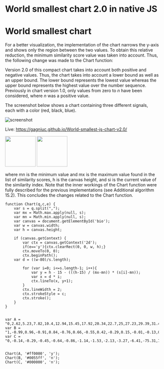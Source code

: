 # World smallest chart 2.0 in native JS

# World smallest chart

For a better visualization, the implementation of the chart narrows the y-axis and shows only the region between the two values. To obtain this relative reduction, the minimum similarity score value was taken into account. Thus, the following change was made to the Chart function:

Version 2.0 of this compact chart takes into account both positive and negative values. Thus, the chart takes into account a lower bound as well as an upper bound. The lower bound represents the lowest value whereas the upper bound represents the highest value over the number sequence. Previously in chart version 1.0, only values from zero to <i>n</i> have been considered, where <i>n</i> was a positive value.

The screenshot below shows a chart containing three different signals, each with a color (red, black, blue).

![screenshot](https://github.com/Gagniuc/World-smallest-js-chart-v2.0/blob/main/img/chart.png?raw=true)

Live: https://gagniuc.github.io/World-smallest-js-chart-v2.0/

<img src="https://github.com/Gagniuc/World-smallest-js-chart-v2.0/blob/main/img/x.png?raw=true" height="100">

<img src="https://github.com/Gagniuc/World-smallest-js-chart-v2.0/blob/main/img/ylu.png?raw=true" height="100">

where mn is the minimum value and mx is the maximum value found in the list of similarity scores, h is the canvas height, and si is the current value of the similarity index. Note that the inner workings of the Chart function were fully described for the previous implementations (see Additional algorithm 15.2). This concludes the changes related to the Chart function.

```
function Chart(q,c,e) {
    var s = q.split(",");
    var mx = Math.max.apply(null, s);
    var mn = Math.min.apply(null, s);
    var canvas = document.getElementById('bio');
    var w = canvas.width;
    var h = canvas.height;
    
    if (canvas.getContext) {
        var ctx = canvas.getContext('2d');
        if(e=='y'){ctx.clearRect(0, 0, w, h);}
        ctx.moveTo(0, 0);
        ctx.beginPath();
	var d = ((w-80)/s.length);
		
        for (var i=0; i<=s.length-1; i++){
            var y = h - 15 - (((h-15) / (mx-mn)) * (s[i]-mn));
            var x = d * i;
            ctx.lineTo(x, y+1);
        }
        ctx.lineWidth = 2;
        ctx.strokeStyle = c;
        ctx.stroke();
    }
}
```


```

var A = "0,2.62,5.23,7.82,10.4,12.94,15.45,17.92,20.34,22.7,25,27.23,29.39,31.47,33.46,35.36,37.16,38.86,40.45,41.93,43.3,44.55,45.68,46.68,47.55,48.3,48.91,49.38,49.73,49.93,50,49.93,49.73,49.38,48.91,48.3,47.55,46.68,45.68,44.55,43.3,41.93,40.45,38.86,37.16,35.36,33.46,31.47,29.39,27.23,25,22.7,20.34,17.92,15.45,12.94,10.4,7.82,5.23,2.62,0,-2.62,-5.23,-7.82,-10.4,-12.94,-15.45,-17.92,-20.34,-22.7,-25,-27.23,-29.39,-31.47,-33.46,-35.36,-37.16,-38.86,-40.45,-41.93,-43.3,-44.55,-45.68,-46.68,-47.55,-48.3,-48.91,-49.38,-49.73,-49.93,-50,-49.93,-49.73,-49.38,-48.91,-48.3,-47.55,-46.68,-45.68,-44.55,-43.3,-41.93,-40.45,-38.86,-37.16,-35.36,-33.46,-31.47,-29.39,-27.23,-25,-22.7,-20.34,-17.92,-15.45,-12.94,-10.4,-7.82,-5.23,-2.62,0";
var B = "1,-0.99,0.96,-0.91,0.84,-0.76,0.66,-0.55,0.42,-0.29,0.15,-0.01,-0.13,0.27,-0.4,0.53,-0.64,0.74,-0.83,0.9,-0.95,0.99,-1,0.99,-0.97,0.92,-0.86,0.78,-0.68,0.57,-0.45,0.32,-0.18,0.04,0.1,-0.24,0.38,-0.5,0.62,-0.72,0.81,-0.89,0.94,-0.98,1,-1,0.97,-0.93,0.87,-0.79,0.7,-0.59,0.47,-0.34,0.21,-0.07,-0.08,0.22,-0.35,0.48,-0.6,0.71,-0.8,0.88,-0.93,0.98,-1,1,-0.98,0.94,-0.88,0.81,-0.72,0.61,-0.49,0.37,-0.23,0.09,0.05,-0.19,0.33,-0.46,0.58,-0.69,0.78,-0.86,0.93,-0.97,0.99,-1,0.98,-0.95,0.9,-0.82,0.74,-0.63,0.52,-0.39,0.26,-0.12,-0.02,0.16,-0.3,0.43,-0.56,0.67,-0.77,0.85,-0.91,0.96,-0.99,1,-0.99,0.96,-0.91,0.84,-0.75,0.65,-0.54,0.42,-0.28";
var C = "0,-0.14,-0.29,-0.45,-0.64,-0.86,-1.14,-1.53,-2.13,-3.27,-6.41,-75.31,7.75,3.61,2.29,1.62,1.2,0.9,0.67,0.48,0.32,0.17,0.03,-0.12,-0.26,-0.42,-0.6,-0.81,-1.08,-1.44,-2,-2.99,-5.45,-25.09,9.79,4.03,2.47,1.72,1.27,0.95,0.71,0.52,0.35,0.2,0.05,-0.09,-0.23,-0.39,-0.56,-0.77,-1.02,-1.36,-1.87,-2.74,-4.74,-15.04,13.27,4.54,2.67,1.83,1.34";


Chart(A, '#ff0000', 'y');
Chart(B, '#0055ff', 'n');
Chart(C, '#000000', 'n');
```

